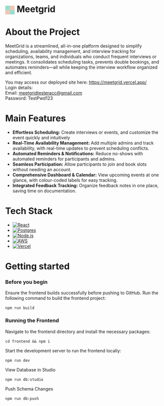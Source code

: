 # <img src="frontend/src/assets/logo.svg" alt="Project Logo" width="30" style="vertical-align: middle;" /> Meetgrid


# About the Project
MeetGrid is a streamlined, all-in-one platform designed to simplify scheduling, availability management, and interview tracking for organizations, teams, and individuals who conduct frequent interviews or meetings. It consolidates scheduling tasks, prevents double bookings, and automates reminders—all while keeping the interview workflow organized and efficient.

You may access our deployed site here: https://meetgrid.vercel.app/ <br/>
Login details:   <br/>
Email: meetgridtesteracc@gmail.com <br/>
Password: TestPwd123

# Main Features
- **Effortless Scheduling:** Create interviews or events, and customize the event quickly and intuitively
- **Real-Time Availability Management:** Add multiple admins and track availability, with real-time updates to prevent scheduling conflicts.
- **Automated Reminders & Notifications:** Reduce no-shows with automated reminders for participants and admins.
- **Seamless Participation:** Allow participants to join and book slots without needing an account.
- **Comprehensive Dashboard & Calendar:** View upcoming events at one glance, with colour-coded labels for easy tracking.
- **Integrated Feedback Tracking:** Organize feedback notes in one place, saving time on documentation.

# Tech Stack
* [![React](https://img.shields.io/badge/React-20232A?style=for-the-badge&logo=react&logoColor=61DAFB)](https://react.dev)
* [![Postgres](https://img.shields.io/badge/PostgreSQL-316192?style=for-the-badge&logo=postgresql&logoColor=white)](https://www.postgresql.org/)
* [![Node.js](https://img.shields.io/badge/Node.js-43853D?style=for-the-badge&logo=node.js&logoColor=white)](https://nodejs.org/)
* [![AWS](https://img.shields.io/badge/AWS-232F3E?style=for-the-badge&logo=amazon-aws&logoColor=white)](https://aws.amazon.com/)
* [![Vercel](https://img.shields.io/badge/Vercel-000000?style=for-the-badge&logo=vercel&logoColor=white)](https://vercel.com/)

# Getting started
### Before you begin
Ensure the frontend builds successfully before pushing to GitHub. Run the following command to build the frontend project:
```shell
npm run build
```

### Running the Frontend
Navigate to the frontend directory and install the necessary packages:

```shell
cd frontend && npm i
```

Start the development server to run the frontend locally:
```shell
npm run dev
```

View Database in Studio
```shell
npm run db:studio
```

Push Schema Changes
```shell
npm run db:push
```
